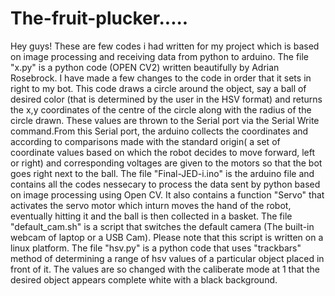 # The-fruit-plucker.....
Hey guys! These are few codes i had written for my project which is based on image processing and receiving data from python to arduino.
The file "x.py" is a python code (OPEN CV2) written beautifully by  Adrian Rosebrock. I have made a few changes to the code in order that it sets in right to my bot.
This code draws a circle around the object, say a ball of desired color (that is determined by the user in the HSV format) and returns the x,y coordinates of the centre of the circle along with the radius of the circle drawn. These values are thrown to the Serial port via the Serial Write command.From this Serial port, the arduino collects the coordinates and according to comparisons made with the standard origin( a set of coordinate values based on which the robot decides to move forward, left or right) and corresponding voltages are given to the motors so that the bot goes right next to the ball.
The file "Final-JED-i.ino" is the arduino file and contains all the codes nessecary to process the data sent by python based on image processing using Open CV. It also contains a function "Servo" that activates the servo motor which inturn moves the hand of the robot, eventually hitting it and the ball is then collected in a basket.
The file "default_cam.sh" is a script that switches the default camera (The built-in webcam of laptop or a USB Cam). Please note that this script is written on a linux platform.
The file "hsv.py" is a python code that uses "trackbars" method of determining a range of hsv values of a particular object placed in front of it. The values are so changed with the caliberate mode at 1 that the desired object appears complete white with a black background.
